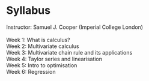 # Syllabus
Instructor: Samuel J. Cooper (Imperial College London)  
<br>
Week 1: What is calculus?  
Week 2: Multivariate calculus  
Week 3: Multivariate chain rule and its applications  
Week 4: Taylor series and linearisation  
Week 5: Intro to optimisation  
Week 6: Regression
